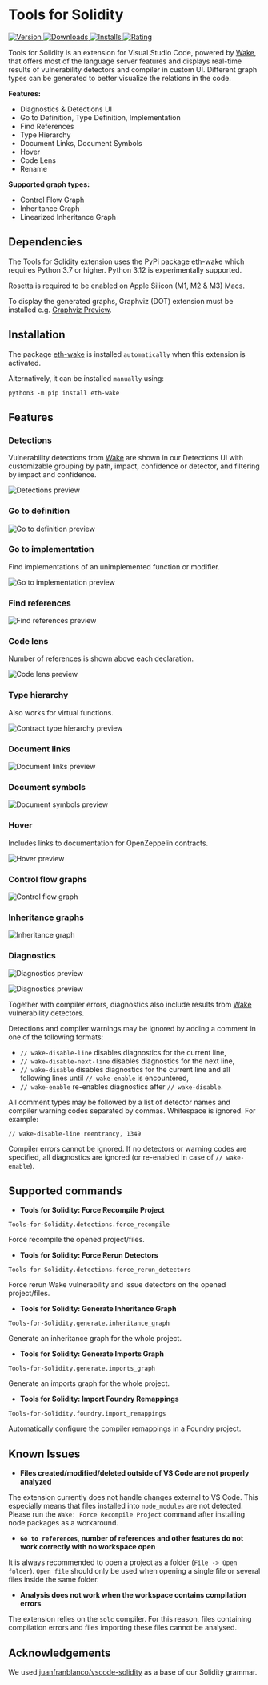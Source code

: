 # Tools for Solidity
<a href="https://marketplace.visualstudio.com/items?itemName=AckeeBlockchain.tools-for-solidity" target="_blank" rel="noopener noreferrer">
    <picture>
        <source media="(prefers-color-scheme: dark)" srcset="https://img.shields.io/visual-studio-marketplace/v/AckeeBlockchain.tools-for-solidity?label=Version&colorA=21262d&colorB=44cc11&style=flat">
        <img src="https://img.shields.io/visual-studio-marketplace/v/AckeeBlockchain.tools-for-solidity?label=Version&colorA=f6f8fa&colorB=44cc11&style=flat" alt="Version">
    </picture>
</a>

<a href="https://marketplace.visualstudio.com/items?itemName=AckeeBlockchain.tools-for-solidity" target="_blank" rel="noopener noreferrer">
    <picture>
        <source media="(prefers-color-scheme: dark)" srcset="https://img.shields.io/visual-studio-marketplace/d/AckeeBlockchain.tools-for-solidity?label=Downloads&colorA=21262d&colorB=44cc11&style=flat">
        <img src="https://img.shields.io/visual-studio-marketplace/d/AckeeBlockchain.tools-for-solidity?label=Downloads&colorA=f6f8fa&colorB=44cc11&style=flat" alt="Downloads">
    </picture>
</a>

<a href="https://marketplace.visualstudio.com/items?itemName=AckeeBlockchain.tools-for-solidity" target="_blank" rel="noopener noreferrer">
    <picture>
        <source media="(prefers-color-scheme: dark)" srcset="https://img.shields.io/visual-studio-marketplace/i/AckeeBlockchain.tools-for-solidity?label=Installs&colorA=21262d&colorB=44cc11&style=flat">
        <img src="https://img.shields.io/visual-studio-marketplace/i/AckeeBlockchain.tools-for-solidity?label=Installs&colorA=f6f8fa&colorB=44cc11&style=flat" alt="Installs">
    </picture>
</a>

<a href="https://marketplace.visualstudio.com/items?itemName=AckeeBlockchain.tools-for-solidity#review-details" target="_blank" rel="noopener noreferrer">
    <picture>
        <source media="(prefers-color-scheme: dark)" srcset="https://img.shields.io/visual-studio-marketplace/r/AckeeBlockchain.tools-for-solidity?label=Rating&colorA=21262d&colorB=44cc11&style=flat">
        <img src="https://img.shields.io/visual-studio-marketplace/r/AckeeBlockchain.tools-for-solidity?label=Rating&colorA=f6f8fa&colorB=44cc11&style=flat" alt="Rating">
    </picture>
</a>




Tools for Solidity is an extension for Visual Studio Code, powered by [Wake](https://getwake.io), that offers most of the language server features and displays real-time results of vulnerability detectors and compiler in custom UI. Different graph types can be generated to better visualize the relations in the code.

**Features:**

- Diagnostics & Detections UI
- Go to Definition, Type Definition, Implementation
- Find References
- Type Hierarchy
- Document Links, Document Symbols
- Hover
- Code Lens
- Rename

**Supported graph types:**

- Control Flow Graph
- Inheritance Graph
- Linearized Inheritance Graph

## Dependencies

The Tools for Solidity extension uses the PyPi package [eth-wake](https://pypi.org/project/eth-wake/) which requires Python 3.7 or higher. Python 3.12 is experimentally supported.

Rosetta is required to be enabled on Apple Silicon (M1, M2 & M3) Macs.

To display the generated graphs, Graphviz (DOT) extension must be installed e.g. [Graphviz Preview](https://marketplace.visualstudio.com/items?itemName=EFanZh.graphviz-preview).

## Installation

The package [eth-wake](https://pypi.org/project/eth-wake/) is installed `automatically` when this extension is activated.

Alternatively, it can be installed `manually` using:

```shell
python3 -m pip install eth-wake
```

## Features

### Detections

Vulnerability detections from [Wake](https://getwake.io) are shown in our Detections UI with customizable grouping by path, impact, confidence or detector, and filtering by impact and confidence.

![Detections preview](images/detections-ui.png)

### Go to definition

![Go to definition preview](images/go-to-definition.gif)

### Go to implementation

Find implementations of an unimplemented function or modifier.

![Go to implementation preview](images/go-to-implementation.gif)

### Find references

![Find references preview](images/find-references.gif)

### Code lens

Number of references is shown above each declaration.

![Code lens preview](images/code-lens.png)

### Type hierarchy

Also works for virtual functions.

![Contract type hierarchy preview](images/contract-type-hierarchy.gif)

### Document links

![Document links preview](images/document-links.gif)

### Document symbols

![Document symbols preview](images/document-symbols.png)

### Hover

Includes links to documentation for OpenZeppelin contracts.

![Hover preview](images/hover.gif)

### Control flow graphs

![Control flow graph](images/control_flow_graph.png)

### Inheritance graphs

![Inheritance graph](images/inheritance_graph.png)

### Diagnostics

![Diagnostics preview](images/diagnostics-1.gif)

![Diagnostics preview](images/diagnostics-2.png)

Together with compiler errors, diagnostics also include results from [Wake](https://getwake.io) vulnerability detectors.

Detections and compiler warnings may be ignored by adding a comment in one of the following formats:

- `// wake-disable-line` disables diagnostics for the current line,
- `// wake-disable-next-line` disables diagnostics for the next line,
- `// wake-disable` disables diagnostics for the current line and all following lines until `// wake-enable` is encountered,
- `// wake-enable` re-enables diagnostics after `// wake-disable`.

All comment types may be followed by a list of detector names and compiler warning codes separated by commas.
Whitespace is ignored. For example:

```solidity
// wake-disable-line reentrancy, 1349
```

Compiler errors cannot be ignored. If no detectors or warning codes are specified, all diagnostics are ignored (or re-enabled in case of `// wake-enable`).

## Supported commands

- **Tools for Solidity: Force Recompile Project**

```shell
Tools-for-Solidity.detections.force_recompile
```
Force recompile the opened project/files.

- **Tools for Solidity: Force Rerun Detectors**

```shell
Tools-for-Solidity.detections.force_rerun_detectors
```

Force rerun Wake vulnerability and issue detectors on the opened project/files.

- **Tools for Solidity: Generate Inheritance Graph**

```shell
Tools-for-Solidity.generate.inheritance_graph
```
Generate an inheritance graph for the whole project.

- **Tools for Solidity: Generate Imports Graph**

```shell
Tools-for-Solidity.generate.imports_graph
```
Generate an imports graph for the whole project.

- **Tools for Solidity: Import Foundry Remappings**

```shell
Tools-for-Solidity.foundry.import_remappings
```
Automatically configure the compiler remappings in a Foundry project.

## Known Issues

- **Files created/modified/deleted outside of VS Code are not properly analyzed**

The extension currently does not handle changes external to VS Code. This especially means that files installed into `node_modules` are not detected. Please run the `Wake: Force Recompile Project` command after installing node packages as a workaround.

- **`Go to references`, number of references and other features do not work correctly with no workspace open**

It is always recommended to open a project as a folder (`File -> Open folder`). `Open file` should only be used when opening a single file or several files inside the same folder.

- **Analysis does not work when the workspace contains compilation errors**

The extension relies on the `solc` compiler. For this reason, files containing compilation errors and files importing these files cannot be analysed.

## Acknowledgements

We used [juanfranblanco/vscode-solidity](https://github.com/juanfranblanco/vscode-solidity/blob/master/syntaxes/solidity.json) as a base of our Solidity grammar.
